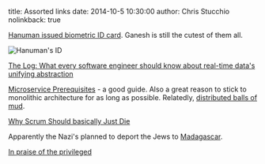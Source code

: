 title: Assorted links
date: 2014-10-5 10:30:00
author: Chris Stucchio
nolinkback: true

[Hanuman issued biometric ID card](http://www.bbc.com/news/world-asia-india-29175870). Ganesh is still the cutest of them all.

![Hanuman's ID](http://news.bbcimg.co.uk/media/images/77547000/jpg/_77547168_aadharcrd.jpg)

[The Log: What every software engineer should know about real-time data's unifying abstraction](http://gilesbowkett.blogspot.com.au/2014/09/why-scrum-should-basically-just-die-in.html)

[Microservice Prerequisites](http://martinfowler.com/bliki/MicroservicePrerequisites.html) - a good guide. Also a great reason to stick to monolithic architecture for as long as possible. Relatedly, [distributed balls of mud](http://www.codingthearchitecture.com/2014/07/06/distributed_big_balls_of_mud.html).

[Why Scrum Should basically Just Die](http://gilesbowkett.blogspot.com.au/2014/09/why-scrum-should-basically-just-die-in.html)

Apparently the Nazi's planned to deport the Jews to [Madagascar](http://en.wikipedia.org/wiki/Madagascar_Plan).

[In praise of the privileged](http://www.psychologytoday.com/blog/how-do-life/201409/in-praise-the-so-called-privileged)

